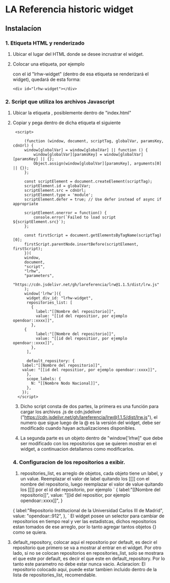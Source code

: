 # LA Referencia historic widget

## Instalacíon

### 1. Etiqueta HTML y renderizado

1. Ubicar el lugar del HTML donde se desee incrustrar el widget.
2. Colocar una etiqueta, por ejemplo <div> con el id "lrhw-widget" (dentro de esa etiqueta se renderizará el widget), quedará de esta forma:
   
   ```
   <div id="lrhw-widget"></div>
   ```

### 2. Script que utiliza los archivos Javascript

1. Ubicar la etiqueta <body>, posiblemente dentro de "index.html"
2. Copiar y pega dentro de dicha etiqueta el siguiente <script></script>

   ```
    <script>

   		(function (window, document, scriptTag, globalVar, paramsKey, cdnUrl) {
   		window[globalVar] = window[globalVar] || function () {
   			window[globalVar][paramsKey] = window[globalVar][paramsKey] || {};
   			Object.assign(window[globalVar][paramsKey], arguments[0] || {});
   		};

   		const scriptElement = document.createElement(scriptTag);
   		scriptElement.id = globalVar;
   		scriptElement.src = cdnUrl;
   		scriptElement.type = 'module';
   		scriptElement.defer = true; // Use defer instead of async if appropriate

   		scriptElement.onerror = function() {
   			console.error(`Failed to load script ${scriptElement.src}`);
   		};

   		const firstScript = document.getElementsByTagName(scriptTag)[0];
   		firstScript.parentNode.insertBefore(scriptElement, firstScript);
   		})(
   		window,
   		document,
   		"script",
   		"lrhw",
   		"parameters",
   		"https://cdn.jsdelivr.net/gh/lareferencia/lrw@1.1.5/dist/lrw.js"
   		);
   	   	window['lrhw']({
   		 widget_div_id: "lrhw-widget",
   		 repositories_list: [
   		   {
   			 label:"[[Nombre del repositorio]]",
   			 value: "[[id del repositior, por ejemplo opendoar::xxxx]]",
   		   },
        {
   			 label:"[[Nombre del repositorio]]",
   			 value: "[[id del repositior, por ejemplo opendoar::xxxx]]",
   		   },
   		 ],

   		 default_repository: {
       label:"[[Nombre del repositorio]]",
       value: "[[id del repositior, por ejemplo opendoar::xxxx]]",
   		 },
   		 scope_labels: {
   		   N: "[[Nombre Nodo Nacional]]",
   		 },
   	   });
   	 </script>
   ```

   3. Dicho script consta de dos partes, la primera es una función para cargar los archivos .js de cdn.jsdeliver ("https://cdn.jsdelivr.net/gh/lareferencia/lrw@1.1.5/dist/lrw.js"), el numero que sigue luego de la @ es la versión del widget, debe ser modificado cuando hayan actualizaciones disponibles.

   4. La segunda parte es un objeto dentro de "window['lrhw]" que debe ser modificado con los repositorios que se quieren mostrar en el widget, a continuacion detallamos como modificarlos.

   ### 4. Configuracion de los repositorios a exibir.

   1. repositories_list, es arreglo de objetos, cada objeto tiene un label, y un value.
      Reemplazar el valor de label quitando los [[]] con el nombre del repositorio, luego reemplazar el valor de value quitando los [[]] por el id del repositorio, por ejemplo
      `    {
	    label:"[[Nombre del repositorio]]",
		value: "[[id del repositior, por ejemplo opendoar::xxxx]]",
	}
	
	<!--Por ejemplo, Reemplazar por:-->
	
	{
	    label:"Repositorio Institucional de la Universidad Carlos III de Madrid",
		value: "opendoar::912",
	},
   `
      El widget posee un selector para cambiar de repositorios en tiempo real y ver las estadistcas, dichos repositorios estan tomados de ese arreglo, por lo tanto agregar tantos objetos {} como se quiera.

3. default_repository, colocar aqui el repositorio por default, es decir el repositorio que primero se va a mostrar al entrar en el widget. Por otro lado, si no se colocan repositorios en repositories_list, solo se mostrara el que este por default, es decir el que este en default_repository. Por lo tanto este parametro no debe estar nunca vacio.
   Aclaracion: El repositorio colocado aqui, puede estar tambien incluido dentro de la lista de repositories_list, recomendable.
